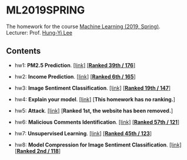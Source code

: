 # ML2019SPRING

The homework for the course [Machine Learning (2019, Spring)](http://speech.ee.ntu.edu.tw/~tlkagk/courses_ML19.html).  
Lecturer: Prof. [Hung-Yi Lee](http://speech.ee.ntu.edu.tw/~tlkagk/index.html)

## Contents

+ hw1: **PM2.5 Prediction**. [[link]](https://ntumlta2019.github.io/ml-web-hw1/) [[**Ranked 39th / 176**]](https://www.kaggle.com/c/ml2019spring-hw1)

+ hw2: **Income Prediction**. [[link]](https://ntumlta2019.github.io/ml-web-hw2/) [[**Ranked 6th / 165**]](https://www.kaggle.com/c/ml2019spring-hw2)

+ hw3: **Image Sentiment Classification**. [[link]](https://ntumlta2019.github.io/ml-web-hw3/) [[**Ranked 19th / 147**]](https://www.kaggle.com/c/ml2019spring-hw3)

+ hw4: **Explain your model**. [[link]](https://ntumlta2019.github.io/ml-web-hw4/) [**This homework has no ranking.**]

+ hw5: **Attack**. [[link]](https://docs.google.com/presentation/d/1RdBdCspgjXMnH3qzTS_m4RoQ0sT67VXoT-Oj7MERopA/edit?fbclid=IwAR3n_oSQjUgM9mEoYjAxqSuTJM6iwUq4X0KqanSnIE39gESKWm0j_21hZ-0#slide=id.p) [**Ranked 1st, the website has been removed.**]

+ hw6: **Malicious Comments Identification**. [[link]](https://ntumlta2019.github.io/ml-web-hw6/) [[**Ranked 57th / 121**]](https://www.kaggle.com/c/ml2019spring-hw6)

+ hw7: **Unsupervised Learning**. [[link]](https://ntumlta2019.github.io/ml-web-hw7/) [[**Ranked 45th / 123**]](https://www.kaggle.com/c/ml2019spring-hw7)

+ hw8: **Model Compression for Image Sentiment Classification**. [[link]](https://ntumlta2019.github.io/ml-web-hw8/) [[**Ranked 2nd / 118**]](https://www.kaggle.com/c/ml2019spring-hw8)
